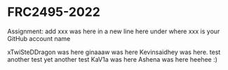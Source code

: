 # FRC2495-2022

Assignment: add xxx was here in a new line here under where xxx is your GitHub account name

xTwiSteDDragon was here
ginaaaw was here
Kevinsaidhey was here.
test
another test
yet another test
KaV1a was here
Ashena was here heehee :)



